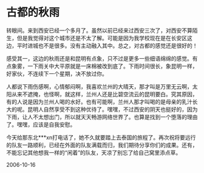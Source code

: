 # 古都的秋雨

转眼间。来到西安已经一个多月了。虽然以前已经来过西安三次了，对西安不算陌生，但是我觉得对这个城市还是不太了解。可能是因为我学校现在是在长安区这边，平时进城也不是很多。没有主动融入其中。总之，对古都的感觉还是很好的！
    
感受其一，这边的秋雨还是和昆明有点象，只不过是更多一些细语绵绵的感觉。有点象雾，一下雨关中大平原就是一床棉被改到底了。下雨时间很长，象昆明一样，好家伙，不连续下一个星期，决不放过你。
    
人都说下雨伤感啊，心情郁闷啊，我喜欢兰州的大晴天，那才叫是万里无云啊，太阳从来不遮掩，也怪啊，就这样，兰州人还是比碧空流云的昆明要白。究其原因，有的人说是因为兰州人喝的水好。也有可能啊，兰州人那才叫喝的是母亲的乳汁长大的呢。昆明人自然享受不到这种优待了。嘿嘿，不过西安的阴天也挺好的，因为下雨，让人不太想出门，所以就天天畅游网络世界了。也算是找到一个堕落的理由了。嘿嘿，应该是自我安慰。
    
今天给那东北***xn打电话了，她不久就要踏上去泰国的旅程了。再次祝将要远行的队友一路顺利，已经在外面的队友满载而归，我们期待分享你们的成果。还有，不能忘记其他想我一样的“闲着”的队友，天凉了别忘了给自己窝里添点草。

2006-10-16